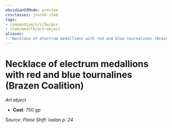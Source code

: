 ```yaml
---
obsidianUIMode: preview
cssclasses: json5e-item
tags:
- compendium/src/5e/psx
- item/wealth/art-object
aliases: 
- "Necklace of electrum medallions with red and blue tournalines (Brazen Coalition)"
---
```

# Necklace of electrum medallions with red and blue tournalines (Brazen Coalition)
*Art object*  

- **Cost**: 750 gp

*Source: Plane Shift: Ixalan p. 24*